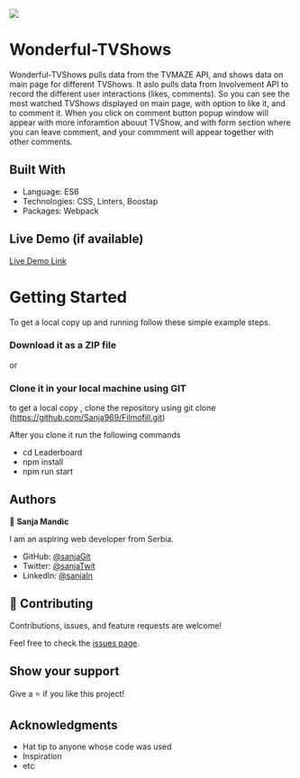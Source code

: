 ![](https://img.shields.io/badge/Microverse-blueviolet)

# Wonderful-TVShows

Wonderful-TVShows pulls data from the TVMAZE API, and shows data on main page for different TVShows. It aslo pulls data from Involvement API to record the different user interactions (likes, comments). So you can see the most watched TVShows displayed on main page, with option to like it, and to comment it. When you click on comment button popup window will appear with more inforamtion abouut TVShow, and with form section where you can leave comment, and your commment will appear together with other comments.

## Built With

- Language: ES6
- Technologies: CSS, Linters, Boostap
- Packages: Webpack


## Live Demo (if available)

[Live Demo Link](https://sanja969.github.io/Wonderful-TVShows)


# Getting Started

To get a local copy up and running follow these simple example steps.

### Download it as a ZIP file
or

### Clone it in your local machine using GIT
to get a local copy , clone the repository using git clone
(https://github.com/Sanja969/Filmofill.git)

After you clone it run  the following commands

 - cd Leaderboard
 - npm install
- npm run start

## Authors

👤 **Sanja Mandic**

I am an aspiring web developer from Serbia.
- GitHub: [@sanjaGit](https://github.com/Sanja969)
- Twitter: [@sanjaTwit](https://twitter.com/SanjaMandic42)
- LinkedIn: [@sanjaIn](https://linkedin.com/in/sanja-mandic-823995a2/)

## 🤝 Contributing

Contributions, issues, and feature requests are welcome!

Feel free to check the [issues page](../../issues/).

## Show your support

Give a ⭐️ if you like this project!

## Acknowledgments

- Hat tip to anyone whose code was used
- Inspiration
- etc

